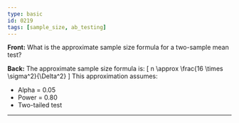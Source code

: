 ```yaml
---
type: basic
id: 0219
tags: [sample_size, ab_testing]
---
```


**Front:** What is the approximate sample size formula for a two-sample mean test?

**Back:** The approximate sample size formula is:
\[ n \approx \frac{16 \times \sigma^2}{\Delta^2} \]
This approximation assumes:

- Alpha = 0.05
- Power = 0.80
- Two-tailed test

---
